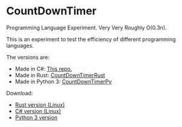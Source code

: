 # CountDownTimer
Programming Language Experiment. Very Very Roughly O(0.3n).

This is an experiment to test the efficiency of different programming languages.

The versions are:
- Made in C#: [This repo.](https://github.com/cainy-a/CountDownTimerSharp)
- Made in Rust: [CountDownTimerRust](https://github.com/cainy-a/CountDownTimerRust)
- Made in Python 3: [CountDownTimerPy](https://github.com/cainy-a/CountDownTimerPy)

Download:
- [Rust version (Linux)](https://github.com/cainy-a/CountDownTimerRust/releases/download/latest/countdown_speed_test)
- [C# version (Linux)](https://github.com/cainy-a/CountDownTimerSharp/releases/download/latest/CountdownSpeedTest)
- [Python 3 version](https://github.com/cainy-a/CountDownTimerPy/releases/download/latest/Main.py)
